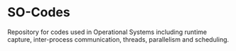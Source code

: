 # SO-Codes

Repository for codes used in Operational Systems including runtime capture, inter-process communication, threads, parallelism and scheduling.
